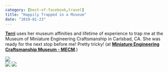 ```yaml
---
category: [best-of-facebook,travel]
title: "Happily Trapped in a Museum"
date: "2019-01-23"
---
```


[**Terri**](https://www.facebook.com/terri.mcguire?__cft__[0]=AZVpMtnOI1S-sZxvWpMQCZzx3mPbyiFzawA3vA3hlmukyMKwoDJGjS4yNyaR7qTlBiSQzZK8kfxBLOrch8yYP1zEODK6oc28mpPqQY_ypYwrOf95VYAScNNjtCcNrqtOrTN-INQSvh1TqsCm-i-HcUUAA98XsQxZvKmUNh-r6xJxW5S6CE39KwCT9aNKtDv-sks&__tn__=-]K-R) uses her museum affinities and lifetime of experience to trap me at the Museum of Miniature Engineering Craftsmanship in Carlsbad, CA. She was ready for the next stop before me! Pretty tricky! (at **[Miniature Engineering Craftsmanship Museum - MECM](https://www.facebook.com/CraftsmanshipMuseum/?__cft__[0]=AZVpMtnOI1S-sZxvWpMQCZzx3mPbyiFzawA3vA3hlmukyMKwoDJGjS4yNyaR7qTlBiSQzZK8kfxBLOrch8yYP1zEODK6oc28mpPqQY_ypYwrOf95VYAScNNjtCcNrqtOrTN-INQSvh1TqsCm-i-HcUUAA98XsQxZvKmUNh-r6xJxW5S6CE39KwCT9aNKtDv-sks&__tn__=kC%2CP-R)**.)

![](/images/50530631_10218065872185526_745987492343185408_o.jpg)  
![](/images/50710994_10218065861665263_9085485019509555200_n.jpg)
![](/images/50510697_10218065861225252_7910336500800159744_n.jpg)
